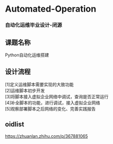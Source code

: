 # Automated-Operation
### 自动化运维毕业设计-闭源
## 课题名称
Python自动化运维搭建  
## 设计流程
[1]定义运维脚本需要实现的大致功能  
[2]运维脚本初步开发  
[3]将脚本接入虚拟企业网络中调试，查询是否正常运行  
[4]补全脚本的功能，进行调试，接入虚拟企业网络  
[5]观察部署脚本之后网络的变化、完善实践报告  
## oidlist
https://zhuanlan.zhihu.com/p/367881065
<!-- https://blog.csdn.net/qq_50885384/article/details/130726966 -->